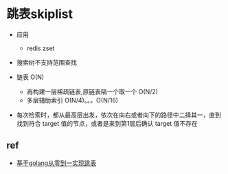 
# 跳表skiplist
+ 应用
    + redis zset

+ 搜索树不支持范围查找

+ 链表 O(N)
    + 再构建一层稀疏链表,原链表隔一个取一个 O(N/2)
    + 多层辅助索引 O(N/4)。。。O(N/16)

+ 每次检索时，都从最高层出发，依次在向右或者向下的路径中二择其一，直到找到符合 target 值的节点，或者是来到第1层后确认 target 值不存在

## ref
+ [基于golang从零到一实现跳表](https://zhuanlan.zhihu.com/p/620291031)